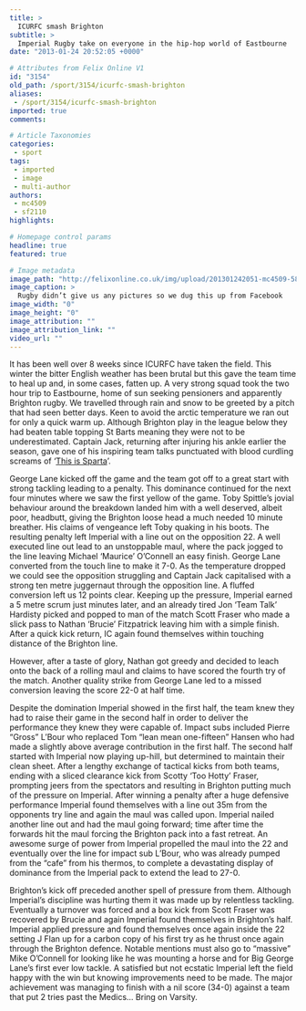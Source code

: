 ```yaml
---
title: >
  ICURFC smash Brighton
subtitle: >
  Imperial Rugby take on everyone in the hip-hop world of Eastbourne
date: "2013-01-24 20:52:05 +0000"

# Attributes from Felix Online V1
id: "3154"
old_path: /sport/3154/icurfc-smash-brighton
aliases:
 - /sport/3154/icurfc-smash-brighton
imported: true
comments:

# Article Taxonomies
categories:
 - sport
tags:
 - imported
 - image
 - multi-author
authors:
 - mc4509
 - sf2110
highlights:

# Homepage control params
headline: true
featured: true

# Image metadata
image_path: "http://felixonline.co.uk/img/upload/201301242051-mc4509-582338_475646429159024_478191972_n.jpg"
image_caption: >
  Rugby didn’t give us any pictures so we dug this up from Facebook
image_width: "0"
image_height: "0"
image_attribution: ""
image_attribution_link: ""
video_url: ""
---
```


It has been well over 8 weeks since ICURFC have taken the field. This winter the bitter English weather has been brutal but this gave the team time to heal up and, in some cases, fatten up. A very strong squad took the two hour trip to Eastbourne, home of sun seeking pensioners and apparently Brighton rugby. We travelled through rain and snow to be greeted by a pitch that had seen better days.
 Keen to avoid the arctic temperature we ran out for only a quick warm up. Although Brighton play in the league below they had beaten table topping St Barts meaning they were not to be underestimated.
 Captain Jack, returning after injuring his ankle earlier the season, gave one of his inspiring team talks punctuated with blood curdling screams of ‘[This is Sparta](http://www.youtube.com/watch?v=QkWS9PiXekE)’.

George Lane kicked off the game and the team got off to a great start with strong tackling leading to a penalty. This dominance continued for the next four minutes where we saw the first yellow of the game. Toby Spittle’s jovial behaviour around the breakdown landed him with a well deserved, albeit poor, headbutt, giving the Brighton loose head a much needed 10 minute breather. His claims of vengeance left Toby quaking in his boots. The resulting penalty left Imperial with a line out on the opposition 22. A well executed line out lead to an unstoppable maul, where the pack jogged to the line leaving Michael ‘Maurice’ O’Connell an easy finish. George Lane converted from the touch line to make it 7-0. As the temperature dropped we could see the opposition struggling and Captain Jack capitalised with a strong ten metre juggernaut through the opposition line. A fluffed conversion left us 12 points clear. Keeping up the pressure, Imperial earned a 5 metre scrum just minutes later, and an already tired Jon ‘Team Talk’ Hardisty picked and popped to man of the match Scott Fraser who made a slick pass to Nathan ‘Brucie’ Fitzpatrick leaving him with a simple finish. After a quick kick return, IC again found themselves within touching distance of the Brighton line.

However, after a taste of glory, Nathan got greedy and decided to leach onto the back of a rolling maul and claims to have scored the fourth try of the match. Another quality strike from George Lane led to a missed conversion leaving the score 22-0 at half time.

Despite the domination Imperial showed in the first half, the team knew they had to raise their game in the second half in order to deliver the performance they knew they were capable of. Impact subs included Pierre “Gross” L’Bour who replaced Tom “lean mean one-fifteen” Hansen who had made a slightly above average contribution in the first half. The second half started with Imperial now playing up-hill, but determined to maintain their clean sheet. After a lengthy exchange of tactical kicks from both teams, ending with a sliced clearance kick from Scotty ‘Too Hotty’ Fraser, prompting jeers from the spectators and resulting in Brighton putting much of the pressure on Imperial. After winning a penalty after a huge defensive performance Imperial found themselves with a line out 35m from the opponents try line and again the maul was called upon. Imperial nailed another line out and had the maul going forward; time after time the forwards hit the maul forcing the Brighton pack into a fast retreat. An awesome surge of power from Imperial propelled the maul into the 22 and eventually over the line for impact sub L’Bour, who was already pumped from the “cafe” from his thermos, to complete a devastating display of dominance from the Imperial pack to extend the lead to 27-0.

Brighton’s kick off preceded another spell of pressure from them. Although Imperial’s discipline was hurting them it was made up by relentless tackling. Eventually a turnover was forced and a box kick from Scott Fraser was recovered by Brucie and again Imperial found themselves in Brighton’s half. Imperial applied pressure and found themselves once again inside the 22 setting J Flan up for a carbon copy of his first try as he thrust once again through the Brighton defence. Notable mentions must also go to “massive” Mike O’Connell for looking like he was mounting a horse and for Big George Lane’s first ever low tackle. A satisfied but not ecstatic Imperial left the field happy with the win but knowing improvements need to be made. The major achievement was managing to finish with a nil score (34-0) against a team that put 2 tries past the Medics... Bring on Varsity.
